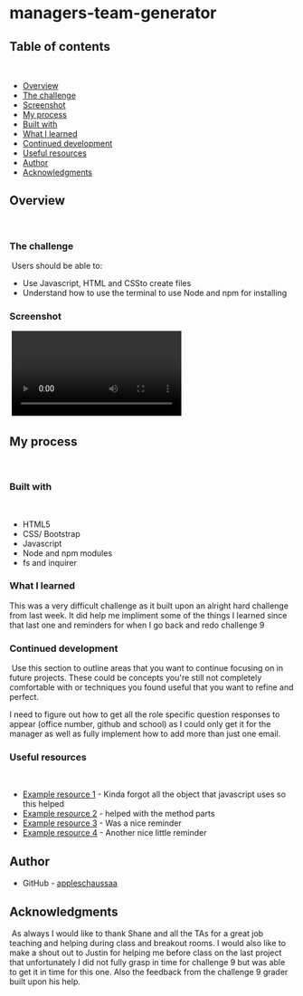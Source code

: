 # managers-team-generator

## Table of contents
​
- [Overview](#overview)
 - [The challenge](#the-challenge)
 - [Screenshot](#screenshot)
- [My process](#my-process)
 - [Built with](#built-with)
 - [What I learned](#what-i-learned)
 - [Continued development](#continued-development)
 - [Useful resources](#useful-resources)
- [Author](#author)
- [Acknowledgments](#acknowledgments)
​
## Overview
​
### The challenge
​
Users should be able to:
​
- Use Javascript, HTML and CSSto create files
- Understand how to use the terminal to use Node and npm for installing
​
### Screenshot
​
![walkthrough video](./media/Untitled_%20Jan%2026%2C%202023%2011_39%20PM.webm)

## My process
​
### Built with
​
- HTML5
- CSS/ Bootstrap
- Javascript
- Node and npm modules
- fs and inquirer
​
### What I learned

This was a very difficult challenge as it built upon an alright hard challenge from last week. It did help me impliment some of the things I learned since that last one and reminders for when I go back and redo challenge 9
​
### Continued development
​
Use this section to outline areas that you want to continue focusing on in future projects. These could be concepts you're still not completely comfortable with or techniques you found useful that you want to refine and perfect.

I need to figure out how to get all the role specific question responses to appear (office number, github and school) as I could only get it for the manager as well as fully implement how to add more than just one email.
​
### Useful resources
​
- [Example resource 1](https://developer.mozilla.org/en-US/docs/Learn/JavaScript/Objects) - Kinda forgot all the object that javascript uses so this helped
- [Example resource 2](https://medium.com/@mandeepkaur1/a-list-of-javascript-array-methods-145d09dd19a0) - helped with the method parts
- [Example resource 3](https://developer.mozilla.org/en-US/docs/Web/JavaScript/Reference/Operators) - Was a nice reminder
- [Example resource 4](https://www.npmjs.com/package/inquirer#examples) - Another nice little reminder
​
## Author
- GitHub - [appleschaussaa](https://github.com/appleschaussaa)
​
## Acknowledgments
​
As always I would like to thank Shane and all the TAs for a great job teaching and helping during class and breakout rooms. I would also like to make a shout out to Justin for helping me before class on the last project that unfortunately I did not fully grasp in time for challenge 9 but was able to get it in time for this one. Also the feedback from the challenge 9 grader built upon his help.